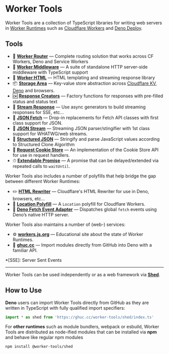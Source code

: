 # Worker Tools

Worker Tools are a collection of TypeScript libraries for writing web servers in [Worker Runtimes][wkrs] such as [Cloudflare Workers][cfws] and [Deno Deploy][dndp]. 

## Tools
- 🧭 [__Worker Router__][router] — Complete routing solution that works across CF Workers, Deno and Service Workers
- 🔋 [__Worker Middleware__][middleware] — A suite of standalone HTTP server-side middleware with TypeScript support
- 📄 [__Worker HTML__][html] — HTML templating and streaming response library
- 📦 [__Storage Area__][kv-storage] — Key-value store abstraction across [Cloudflare KV][cloudflare-kv-storage], [Deno][deno-kv-storage] and browsers.
- 🆗 [__Response Creators__][response-creators] — Factory functions for responses with pre-filled status and status text
- 🎏 [__Stream Response__][stream-response] — Use async generators to build streaming responses for SSE, etc...
- 🥏 [__JSON Fetch__][json-fetch] — Drop-in replacements for Fetch API classes with first class support for JSON.
- 🦑 [__JSON Stream__][json-stream] — Streaming JSON parser/stingifier with 1st class support for WHATWG/web streams.
- 🧱 [__Structured JSON__][structured-json] — Stringify and parse JavaScript values according to Structured Clone Algorithm
- 🍪 [__Request Cookie Store__][request-cookie-store] — An implementation of the Cookie Store API for use in request handlers.
- ⏱ [__Extendable Promise__][extendable-promise] — A promise that can be delayed/extended via repeated calls to `waitUntil`.
<!-- - 🍪 [__Signed Cookie Store__][signed-cookie-store] — An implementation of the Cookie Store API for use in request handlers. -->
<!-- - 🍪 [__Encrypted Cookie Store__][encrypted-cookie-store] — An implementation of the Cookie Store API for use in request handlers. -->
<!-- - ⏱ [__Resolvable Promise__][resolvable-promise] — A promise that is resolvable or rejectable after it was created. -->

Worker Tools also includes a number of polyfills that help bridge the gap between different Worker Runtimes:
- ✏️ [__HTML Rewriter__][html-rewriter] — Cloudflare's HTML Rewriter for use in Deno, browsers, etc...
- 📍 [__Location Polyfill__][location-polyfill] — A `Location` polyfill for Cloudflare Workers.
- 🦕 [__Deno Fetch Event Adapter__][deno-fetch-event-adapter] — Dispatches global `fetch` events using Deno’s native HTTP server.

Worker Tools also maintains a number of (web-) services:
- ⚙️ [__workers.js.org__][wkrs] — Educational site about the state of Worker Runtimes.
- 🦕 [__ghuc.cc__][ghuc] — Import modules directly from GitHub into Deno with a familiar API. 

[router]: https://github.com/worker-tools/router
[middleware]: https://github.com/worker-tools/middleware
[html]: https://github.com/worker-tools/html
[kv-storage]: https://github.com/worker-tools/kv-storage
[cloudflare-kv-storage]: https://github.com/worker-tools/cloudflare-kv-storage
[deno-kv-storage]: https://github.com/worker-tools/deno-kv-storage
[response-creators]: https://github.com/worker-tools/response-creators
[stream-response]: https://github.com/worker-tools/stream-response
[json-fetch]: https://github.com/worker-tools/json-fetch
[json-stream]: https://github.com/worker-tools/json-stream
[request-cookie-store]: https://github.com/worker-tools/request-cookie-store
[extendable-promise]: https://github.com/worker-tools/extendable-promise
[html-rewriter]: https://github.com/worker-tools/html-rewriter
[location-polyfill]: https://github.com/worker-tools/location-polyfill
[deno-fetch-event-adapter]: https://github.com/worker-tools/deno-fetch-event-adapter
[signed-cookie-store]: https://github.com/worker-tools/signed-cookie-store
[encrypted-cookie-store]: https://github.com/worker-tools/encrypted-cookie-store
[resolvable-promise]: https://github.com/worker-tools/resolvable-promise
[structured-json]: https://github.com/worker-tools/structured-json

*[SSE]: Server Sent Events

[wkrs]: https://workers.js.org
[cfws]: https://workers.cloudflare.com
[dndp]: https://deno.com
[ghuc]: https://ghuc.cc
[news]: https://worker-news.deno.dev

***

Worker Tools can be used independently or as a web framework via [__Shed__](https://github.com/worker-tools/shed). 

## How to Use
__Deno__ users can import Worker Tools directly from GitHub as they are written in TypeScript with fully qualified import specifiers:

```js
import * as shed from 'https://ghuc.cc/worker-tools/shed/index.ts'
```

For __other runtimes__ such as module bundlers, webpack or esbuild, Worker Tools are distributed as node-ified modules that can be installed via __npm__ and behave like regular npm modules

```sh
npm install @worker-tools/shed
```
